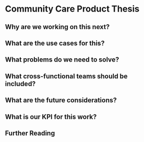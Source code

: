 # Community Care Product Thesis 
## Why are we working on this next?
## What are the use cases for this?
## What problems do we need to solve?
## What cross-functional teams should be included?
## What are the future considerations?
## What is our KPI for this work?
## Further Reading
